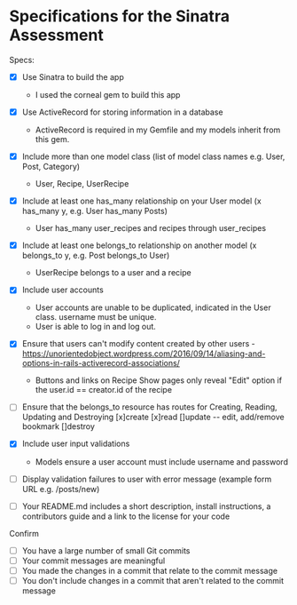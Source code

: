 # Specifications for the Sinatra Assessment

Specs:
- [x] Use Sinatra to build the app
  - I used the corneal gem to build this app
- [x] Use ActiveRecord for storing information in a database
  - ActiveRecord is required in my Gemfile and my models inherit from this gem.
- [x] Include more than one model class (list of model class names e.g. User, Post, Category)
  - User, Recipe, UserRecipe
- [x] Include at least one has_many relationship on your User model (x has_many y, e.g. User has_many Posts)
  - User has_many user_recipes and recipes through user_recipes
- [x] Include at least one belongs_to relationship on another model (x belongs_to y, e.g. Post belongs_to User)
  - UserRecipe belongs to a user and a recipe

- [x] Include user accounts
  - User accounts are unable to be duplicated, indicated in the User class. username must be unique.
  - User is able to log in and log out.
- [x] Ensure that users can't modify content created by other users
  -https://unorientedobject.wordpress.com/2016/09/14/aliasing-and-options-in-rails-activerecord-associations/
  - Buttons and links on Recipe Show pages only reveal "Edit" option if the user.id == creator.id of the recipe

- [ ] Ensure that the belongs_to resource has routes for Creating, Reading, Updating and Destroying
  [x]create
  [x]read
  []update -- edit, add/remove bookmark
  []destroy


- [x] Include user input validations
  - Models ensure a user account must include username and password

- [ ] Display validation failures to user with error message (example form URL e.g. /posts/new)


- [ ] Your README.md includes a short description, install instructions, a contributors guide and a link to the license for your code

Confirm
- [ ] You have a large number of small Git commits
- [ ] Your commit messages are meaningful
- [ ] You made the changes in a commit that relate to the commit message
- [ ] You don't include changes in a commit that aren't related to the commit message
